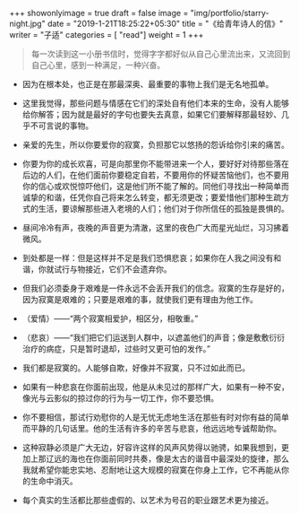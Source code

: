 +++
showonlyimage = true
draft = false
image = "img/portfolio/starry-night.jpg"
date = "2019-1-21T18:25:22+05:30"
title = "《给青年诗人的信》"
writer = "子适"
categories = [ "read"]
weight = 1
+++

> 每一次读到这一小册书信时，觉得字字都好似从自己心里流出来，又流回到自己心里，感到一种满足，一种兴奋。
<!--more-->

- 因为在根本处，也正是在那最深奥、最重要的事物上我们是无名地孤单。

- 这里我觉得，那些问题与情感在它们的深处自有他们本来的生命，没有人能够给你解答；因为就是最好的字句也要失去真意，如果它们要解释那最轻妙、几乎不可言说的事物。

- 亲爱的先生，所以你要爱你的寂寞，负担那它以悠扬的怨诉给你引来的痛苦。

- 你要为你的成长欢喜，可是向那里你不能带进来一个人，要好好对待那些落在后边的人们，在他们面前你要稳定自若，不要用你的怀疑苦恼他们，也不要用你的信心或欢悦惊吓他们，这是他们所不能了解的。同他们寻找出一种简单而诚挚的和谐，任凭你自己将来怎么转变，都无须更改；要爱惜他们那种生疏方式的生活，要谅解那些进入老境的人们；他们对于你所信任的孤独是畏惧的。

- 昼间冷冷有声，夜晚的声音更为清澈，这里的夜色广大而星光灿烂，习习拂着微风。

- 到处都是一样：但是这样并不足是我们恐惧悲哀；如果你在人我之间没有和谐，你就试行与物接近，它们不会遗弃你。

- 但我们必须委身于艰难是一件永远不会丢开我们的信念。寂寞的生存是好的，因为寂寞是艰难的；只要是艰难的事，就使我们更有理由为他工作。

- （爱情）——“两个寂寞相爱护，相区分，相敬重。”

- （悲哀）——“我们把它们运送到人群中，以遮盖他们的声音；像是敷敷衍衍治疗的病症，只是暂时退却，过些时又更可怕的发作。”

- 我们都是寂寞的。人能够自欺，好像并不寂寞，只不过如此而已。

- 如果有一种悲哀在你面前出现，他是从未见过的那样广大，如果有一种不安，像光与云影似的掠过你的行为与一切工作，你不要恐惧。

- 你不要相信，那试行劝慰你的人是无忧无虑地生活在那些有时对你有益的简单而平静的几句话里。他的生活有许多的辛苦与悲哀，他远远地专诚帮助你。

- 这种寂静必须是广大无边，好容许这样的风声风势得以驰骋，如果我想到，更加上那辽远的海也在你面前同时共奏，像是太古的谐音中最深处的旋律，那么我就希望你能忠实地、忍耐地让这大规模的寂寞在你身上工作，它不再能从你的生命中消灭。

- 每个真实的生活都比那些虚假的、以艺术为号召的职业跟艺术更为接近。

